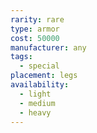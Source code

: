 ```yaml
---
rarity: rare
type: armor
cost: 50000
manufacturer: any
tags:
  - special
placement: legs
availability:
  - light
  - medium
  - heavy
---
```

